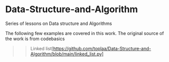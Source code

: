 # Data-Structure-and-Algorithm
Series of lessons on Data structure and Algorithms

The following few examples are covered in this work. The original source of the work is from codebasics 
 >> Linked list[https://github.com/toplaa/Data-Structure-and-Algorithm/blob/main/linked_list.py]   
